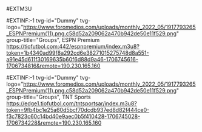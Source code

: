 #EXTM3U

#EXTINF:-1 tvg-id="Dummy" tvg-logo="https://www.foromedios.com/uploads/monthly_2022_05/1917793265_ESPNPremium(11).png.c58d52a209062a470b942de50e11f529.png" group-title="Groups", ESPN Premium 
https://tiofutbol.com:442/espnpremium/index.m3u8?token=1b4340ad99f8a292cd6e38271015275748d8a551-a91e45d611f30169635b60f6d88d9a46-1706745616-1706734816&remote=190.230.165.160

#EXTINF:-1 tvg-id="Dummy" tvg-logo="https://www.foromedios.com/uploads/monthly_2022_05/1917793265_ESPNPremium(11).png.c58d52a209062a470b942de50e11f529.png" group-title="Groups", TNT Sports 
https://edge1.tiofutbol.com/tntsportsar/index.m3u8?token=9fb4bc1e25a60d5bcf70dcdb937ed8d82f444ce0-f3c7823c60c14bd40e9aec0b5f410428-1706745028-1706734228&remote=190.230.165.160
